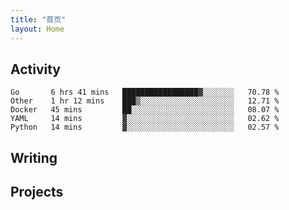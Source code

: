 ```yaml
---
title: "首页"
layout: Home
---
```


## Activity
<!--START_SECTION:waka-->
```text
Go       6 hrs 41 mins   █████████████████▓░░░░░░░   70.78 % 
Other    1 hr 12 mins    ███▒░░░░░░░░░░░░░░░░░░░░░   12.71 % 
Docker   45 mins         ██░░░░░░░░░░░░░░░░░░░░░░░   08.07 % 
YAML     14 mins         ▓░░░░░░░░░░░░░░░░░░░░░░░░   02.62 % 
Python   14 mins         ▓░░░░░░░░░░░░░░░░░░░░░░░░   02.57 % 
```
<!--END_SECTION:waka-->

## Writing
<PindedPosts />

## Projects
<Projects />
